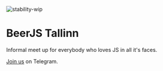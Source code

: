 ![stability-wip](https://img.shields.io/badge/stability-work_in_progress-lightgrey.svg)

# BeerJS Tallinn

Informal meet up for everybody who loves JS in all it's faces. 

[Join us](https://t.me/beerjs_tallinn_chat) on Telegram.
